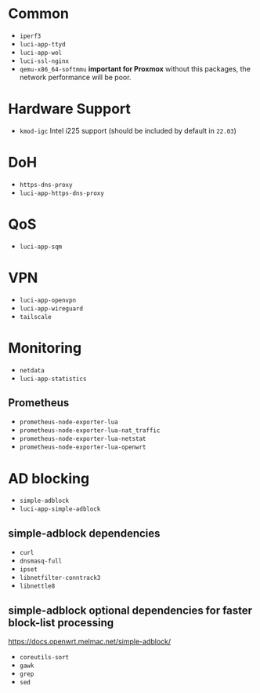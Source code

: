 # Common
- `iperf3`
- `luci-app-ttyd`
- `luci-app-wol`
- `luci-ssl-nginx`
- `qemu-x86_64-softmmu` **important for Proxmox** without this packages, the network performance will be poor.

# Hardware Support
- `kmod-igc` Intel i225 support (should be included by default in `22.03`)

# DoH
- `https-dns-proxy`
- `luci-app-https-dns-proxy`

# QoS
- `luci-app-sqm`

# VPN
- `luci-app-openvpn`
- `luci-app-wireguard`
- `tailscale`

# Monitoring
- `netdata`
- `luci-app-statistics`
## Prometheus
- `prometheus-node-exporter-lua`
- `prometheus-node-exporter-lua-nat_traffic`
- `prometheus-node-exporter-lua-netstat`
- `prometheus-node-exporter-lua-openwrt`

# AD blocking
- `simple-adblock`
- `luci-app-simple-adblock`
## simple-adblock dependencies
- `curl`
- `dnsmasq-full`
- `ipset`
- `libnetfilter-conntrack3`
- `libnettle8` 

## simple-adblock optional dependencies for faster block-list processing
https://docs.openwrt.melmac.net/simple-adblock/
- `coreutils-sort`
- `gawk`
- `grep`
- `sed` 
